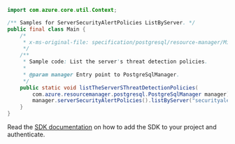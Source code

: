 ```java
import com.azure.core.util.Context;

/** Samples for ServerSecurityAlertPolicies ListByServer. */
public final class Main {
    /*
     * x-ms-original-file: specification/postgresql/resource-manager/Microsoft.DBforPostgreSQL/stable/2017-12-01/examples/ServerSecurityAlertsListByServer.json
     */
    /**
     * Sample code: List the server's threat detection policies.
     *
     * @param manager Entry point to PostgreSqlManager.
     */
    public static void listTheServerSThreatDetectionPolicies(
        com.azure.resourcemanager.postgresql.PostgreSqlManager manager) {
        manager.serverSecurityAlertPolicies().listByServer("securityalert-4799", "securityalert-6440", Context.NONE);
    }
}
```

Read the [SDK documentation](https://github.com/Azure/azure-sdk-for-java/blob/azure-resourcemanager-postgresql_1.0.2/sdk/postgresql/azure-resourcemanager-postgresql/README.md) on how to add the SDK to your project and authenticate.
